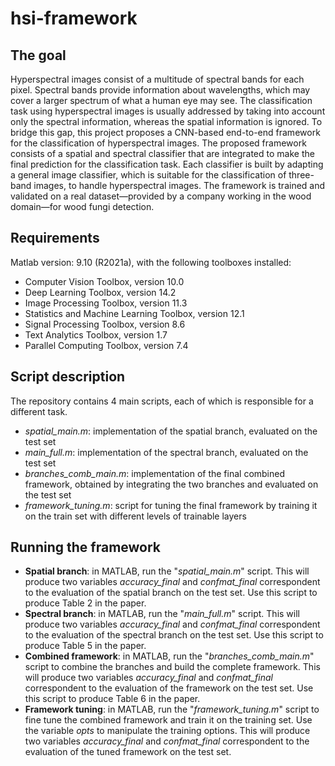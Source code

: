 # hsi-framework

## The goal

Hyperspectral images consist of a multitude of spectral bands for each pixel. Spectral bands provide information about wavelengths, which may cover a larger spectrum of what a human eye may see. The classification task using hyperspectral images is usually addressed by taking into account only the spectral information, whereas the spatial information is ignored. To bridge this gap, this project proposes a CNN-based end-to-end framework for the classification of hyperspectral images. The proposed framework consists of a spatial and spectral classifier that are integrated to make the final prediction for the classification task. Each classifier is built by adapting a general image classifier, which is suitable for the classification of three-band images, to handle hyperspectral images. The framework is trained and validated on a real dataset—provided by a company working in the wood domain—for wood fungi detection. 


## Requirements

Matlab version: 9.10 (R2021a), with the following toolboxes installed:
- Computer Vision Toolbox, version 10.0
- Deep Learning Toolbox, version 14.2
- Image Processing Toolbox, version 11.3
- Statistics and Machine Learning Toolbox, version 12.1
- Signal Processing Toolbox, version 8.6
- Text Analytics Toolbox, version 1.7
- Parallel Computing Toolbox, version 7.4

## Script description

The repository contains 4 main scripts, each of which is responsible for a different task.
- *spatial_main.m*: implementation of the spatial branch, evaluated on the test set
- *main_full.m*: implementation of the spectral branch, evaluated on the test set
-  *branches_comb_main.m*: implementation of the final combined framework, obtained by integrating the two branches and evaluated on the test set
- *framework_tuning.m*: script for tuning the final framework by training it on the train set with different levels of trainable layers

## Running the framework
- **Spatial branch**: in MATLAB, run the "*spatial_main.m*" script. This will produce two variables  *accuracy_final* and *confmat_final* correspondent to the evaluation of the spatial branch on the test set. Use this script to produce Table 2 in the paper.
- **Spectral branch**: in MATLAB, run the "*main_full.m*" script. This will produce two variables  *accuracy_final* and *confmat_final* correspondent to the evaluation of the spectral branch on the test set. Use this script to produce Table 5 in the paper.
- **Combined framework**: in MATLAB, run the "*branches_comb_main.m*" script to combine the branches and build the complete framework. This will produce two variables *accuracy_final* and *confmat_final* correspondent to the evaluation of the framework on the test set. Use this script to produce Table 6 in the paper.
- **Framework tuning**: in MATLAB, run the "*framework_tuning.m*" script to fine tune the combined framework and train it on the training set. Use the variable *opts* to manipulate the training options. This will produce two variables  *accuracy_final* and *confmat_final* correspondent to the evaluation of the tuned framework on the test set. 
